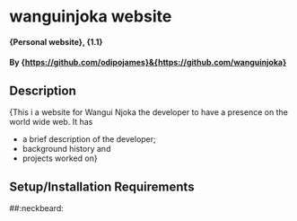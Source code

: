 # wanguinjoka website
#### {Personal website}, {1.1}
#### By **{https://github.com/odipojames}&{https://github.com/wanguinjoka}**
## Description
{This i a website for Wangui Njoka the developer to have a presence on the world wide web. It has
  * a brief description of the developer;
  * background history and
  * projects worked on}
## Setup/Installation Requirements
##:neckbeard:
